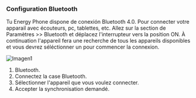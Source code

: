 ### Configuration Bluetooth
Tu Energy Phone dispone de conexión Bluetooth 4.0. Pour connecter votre apparail avec écouteurs, pc, tablettes, etc. Allez sur la section de Paramètres >> Bluetooth et déplacez l'interrupteur vers la position ON. À continuation l'appareil fera une recherche de tous les appareils disponibles et vous devrez séléctionner un pour commencer la connexion.

![Imagen1](http://static.energysistem.com/images/manuals/39594/53738c1b8f402.jpg)

1.	Bluetooth.
2.	Connectez la case Bluetooth.
3.	Sélectionner l'appareil que vous voulez connecter.
4.	Accepter la synchronisation demandé.
